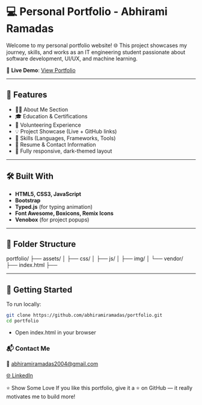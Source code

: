# 💻 Personal Portfolio - Abhirami Ramadas

Welcome to my personal portfolio website! 🌐 This project showcases my journey, skills, and works as an IT engineering student passionate about software development, UI/UX, and machine learning.

🔗 **Live Demo**: [View Portfolio](https://portfolio-blond-two-75.vercel.app/)

---

## 📌 Features

- 🧑‍💼 About Me Section
- 🎓 Education & Certifications
- 💼 Volunteering Experience
- 💡 Project Showcase (Live + GitHub links)
- 🧠 Skills (Languages, Frameworks, Tools)
- 📄 Resume & Contact Information
- 🌙 Fully responsive, dark-themed layout

---

## 🛠️ Built With

- **HTML5, CSS3, JavaScript**
- **Bootstrap**
- **Typed.js** (for typing animation)
- **Font Awesome, Boxicons, Remix Icons**
- **Venobox** (for project popups)

---

## 📁 Folder Structure

portfolio/ ├── assets/ │ ├── css/ │ ├── js/ │ ├── img/ │ └── vendor/ ├── index.html ├──


---

## 🚀 Getting Started

To run locally:

```bash
git clone https://github.com/abhiramiramadas/portfolio.git
cd portfolio
```
- Open index.html in your browser

### 📬 Contact Me
📧 abhiramiramadas2004@gmail.com

[🌐 LinkedIn](https://www.linkedin.com/in/abhiramiramadas)

⭐️ Show Some Love
If you like this portfolio, give it a ⭐️ on GitHub — it really motivates me to build more!
